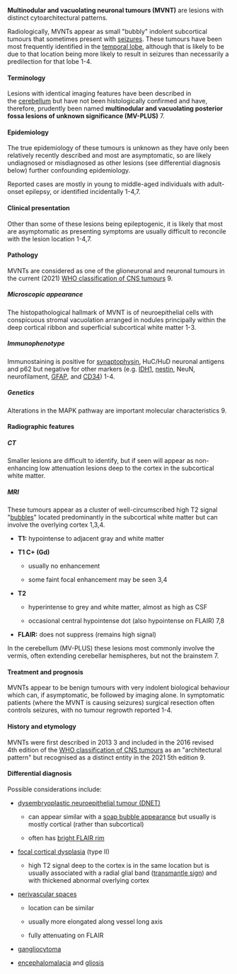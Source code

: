 **Multinodular and vacuolating neuronal tumours (MVNT)** are lesions with distinct cytoarchitectural patterns. 

Radiologically, MVNTs appear as small "bubbly" indolent subcortical tumours that sometimes present with [seizures](https://radiopaedia.org/articles/epilepsy). These tumours have been most frequently identified in the [temporal lobe](https://radiopaedia.org/articles/temporal-lobe), although that is likely to be due to that location being more likely to result in seizures than necessarily a predilection for that lobe 1-4.

#### Terminology

Lesions with identical imaging features have been described in the [cerebellum](https://radiopaedia.org/articles/cerebellum) but have not been histologically confirmed and have, therefore, prudently been named **multinodular and vacuolating posterior fossa lesions of unknown significance (MV-PLUS)** 7.

#### Epidemiology

The true epidemiology of these tumours is unknown as they have only been relatively recently described and most are asymptomatic, so are likely undiagnosed or misdiagnosed as other lesions (see differential diagnosis below) further confounding epidemiology.

Reported cases are mostly in young to middle-aged individuals with adult-onset epilepsy, or identified incidentally 1-4,7. 

#### Clinical presentation

Other than some of these lesions being epileptogenic, it is likely that most are asymptomatic as presenting symptoms are usually difficult to reconcile with the lesion location 1-4,7.

#### Pathology

MVNTs are considered as one of the glioneuronal and neuronal tumours in the current (2021) [WHO classification of CNS tumours](https://radiopaedia.org/articles/who-classification-of-cns-tumours-1) 9.

##### Microscopic appearance

The histopathological hallmark of MVNT is of neuroepithelial cells with conspicuous stromal vacuolation arranged in nodules principally within the deep cortical ribbon and superficial subcortical white matter 1-3. 

##### Immunophenotype

Immunostaining is positive for [synaptophysin](https://radiopaedia.org/articles/synaptophysin), HuC/HuD neuronal antigens and p62 but negative for other markers (e.g. [IDH1](https://radiopaedia.org/articles/isocitrate-dehydrogenase), [nestin](https://radiopaedia.org/articles/nestin), NeuN, neurofilament, [GFAP](https://radiopaedia.org/articles/glial-fibrillary-acid-protein-gfap), and [CD34](https://radiopaedia.org/articles/cd34)) 1-4. 

##### Genetics

Alterations in the MAPK pathway are important molecular characteristics 9. 

#### Radiographic features

##### CT

Smaller lesions are difficult to identify, but if seen will appear as non-enhancing low attenuation lesions deep to the cortex in the subcortical white matter. 

##### MRI

These tumours appear as a cluster of well-circumscribed high T2 signal "[bubbles](https://radiopaedia.org/articles/soap-bubble-appearance-differential-diagnosis-1 "Soap bubble appearance (differential diagnosis)")" located predominantly in the subcortical white matter but can involve the overlying cortex 1,3,4. 

- **T1:** hypointense to adjacent gray and white matter
    
- **T1 C+ (Gd)**
    
    - usually no enhancement
        
    - some faint focal enhancement may be seen 3,4
        
- **T2**
    
    - hyperintense to grey and white matter, almost as high as CSF
        
    - occasional central hypointense dot (also hypointense on FLAIR) 7,8
        
- **FLAIR:** does not suppress (remains high signal)
    

In the cerebellum (MV-PLUS) these lesions most commonly involve the vermis, often extending cerebellar hemispheres, but not the brainstem 7. 

#### Treatment and prognosis

MVNTs appear to be benign tumours with very indolent biological behaviour which can, if asymptomatic, be followed by imaging alone. In symptomatic patients (where the MVNT is causing seizures) surgical resection often controls seizures, with no tumour regrowth reported 1-4. 

#### History and etymology

MVNTs were first described in 2013 3 and included in the 2016 revised 4th edition of the [WHO classification of CNS tumours](https://radiopaedia.org/articles/who-classification-of-cns-tumours-1) as an "architectural pattern" but recognised as a distinct entity in the 2021 5th edition 9.

#### Differential diagnosis

Possible considerations include:

- [dysembryoplastic neuroepithelial tumour (DNET)](https://radiopaedia.org/articles/dysembryoplastic-neuroepithelial-tumour)
    
    - can appear similar with a [soap bubble appearance](https://radiopaedia.org/articles/soap-bubble-appearance-dnet "Soap bubble appearance (DNET)") but usually is mostly cortical (rather than subcortical)
        
    - often has [bright FLAIR rim](https://radiopaedia.org/articles/bright-rim-sign-dnet-1)
        
- [focal cortical dysplasia](https://radiopaedia.org/articles/taylor-dysplasia) (type II) 
    
    - high T2 signal deep to the cortex is in the same location but is usually associated with a radial glial band ([transmantle sign](https://radiopaedia.org/articles/transmantle-sign-brain)) and with thickened abnormal overlying cortex
        
- [perivascular spaces](https://radiopaedia.org/articles/perivascular-spaces)
    
    - location can be similar
        
    - usually more elongated along vessel long axis
        
    - fully attenuating on FLAIR
        
- [gangliocytoma](https://radiopaedia.org/articles/gangliocytoma)
    
- [encephalomalacia](https://radiopaedia.org/articles/encephalomalacia) and [gliosis](https://radiopaedia.org/articles/gliosis)